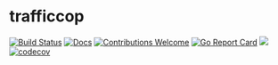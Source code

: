 # trafficcop

[![Build Status](https://travis-ci.org/AKovalevich/trafficcop.svg?branch=master)](https://travis-ci.org/AKovalevich/trafficcop)
[![Docs](https://img.shields.io/badge/docs-current-brightgreen.svg)](https://github.com/AKovalevich/trafficcop/blob/master/docs/home.md)
[![Contributions Welcome](https://img.shields.io/badge/contributions-welcome-brightgreen.svg?style=flat)](https://github.com/AKovalevich/trafficcop/issues)
[![Go Report Card](https://goreportcard.com/badge/github.com/AKovalevich/trafficcop)](https://goreportcard.com/badge/github.com/AKovalevich/trafficcop)
[![](https://images.microbadger.com/badges/version/akovalevich/trafficcop.svg)](https://microbadger.com/images/akovalevich/trafficcop)
[![codecov](https://codecov.io/gh/akovalevich/trafficcop/branch/master/graph/badge.svg)](https://codecov.io/gh/akovalevich/trafficcop)

